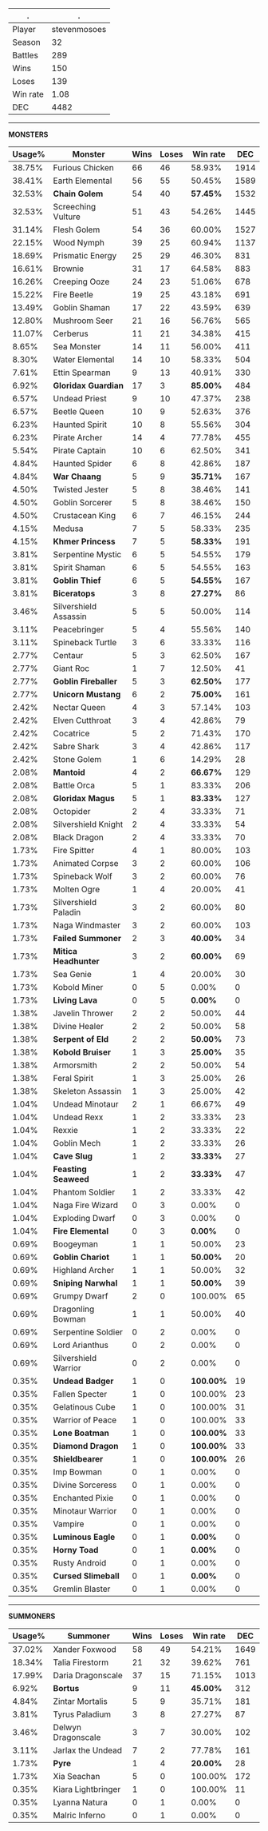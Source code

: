 .|.
|-|-
Player|stevenmosoes
Season|32
Battles|289
Wins|150
Loses|139
Win rate|1.08
DEC|4482

---
**MONSTERS**

Usage%|Monster|Wins|Loses|Win rate|DEC|
-|-|-|-|-|-|
38.75%|Furious Chicken|66|46|58.93%|1914|
38.41%|Earth Elemental|56|55|50.45%|1589|
32.53%|**Chain Golem**|54|40|**57.45%**|1532|
32.53%|Screeching Vulture|51|43|54.26%|1445|
31.14%|Flesh Golem|54|36|60.00%|1527|
22.15%|Wood Nymph|39|25|60.94%|1137|
18.69%|Prismatic Energy|25|29|46.30%|831|
16.61%|Brownie|31|17|64.58%|883|
16.26%|Creeping Ooze|24|23|51.06%|678|
15.22%|Fire Beetle|19|25|43.18%|691|
13.49%|Goblin Shaman|17|22|43.59%|639|
12.80%|Mushroom Seer|21|16|56.76%|565|
11.07%|Cerberus|11|21|34.38%|415|
8.65%|Sea Monster|14|11|56.00%|411|
8.30%|Water Elemental|14|10|58.33%|504|
7.61%|Ettin Spearman|9|13|40.91%|330|
6.92%|**Gloridax Guardian**|17|3|**85.00%**|484|
6.57%|Undead Priest|9|10|47.37%|238|
6.57%|Beetle Queen|10|9|52.63%|376|
6.23%|Haunted Spirit|10|8|55.56%|304|
6.23%|Pirate Archer|14|4|77.78%|455|
5.54%|Pirate Captain|10|6|62.50%|341|
4.84%|Haunted Spider|6|8|42.86%|187|
4.84%|**War Chaang**|5|9|**35.71%**|167|
4.50%|Twisted Jester|5|8|38.46%|141|
4.50%|Goblin Sorcerer|5|8|38.46%|150|
4.50%|Crustacean King|6|7|46.15%|244|
4.15%|Medusa|7|5|58.33%|235|
4.15%|**Khmer Princess**|7|5|**58.33%**|191|
3.81%|Serpentine Mystic|6|5|54.55%|179|
3.81%|Spirit Shaman|6|5|54.55%|163|
3.81%|**Goblin Thief**|6|5|**54.55%**|167|
3.81%|**Biceratops**|3|8|**27.27%**|86|
3.46%|Silvershield Assassin|5|5|50.00%|114|
3.11%|Peacebringer|5|4|55.56%|140|
3.11%|Spineback Turtle|3|6|33.33%|116|
2.77%|Centaur|5|3|62.50%|167|
2.77%|Giant Roc|1|7|12.50%|41|
2.77%|**Goblin Fireballer**|5|3|**62.50%**|177|
2.77%|**Unicorn Mustang**|6|2|**75.00%**|161|
2.42%|Nectar Queen|4|3|57.14%|103|
2.42%|Elven Cutthroat|3|4|42.86%|79|
2.42%|Cocatrice|5|2|71.43%|170|
2.42%|Sabre Shark|3|4|42.86%|117|
2.42%|Stone Golem|1|6|14.29%|28|
2.08%|**Mantoid**|4|2|**66.67%**|129|
2.08%|Battle Orca|5|1|83.33%|206|
2.08%|**Gloridax Magus**|5|1|**83.33%**|127|
2.08%|Octopider|2|4|33.33%|71|
2.08%|Silvershield Knight|2|4|33.33%|54|
2.08%|Black Dragon|2|4|33.33%|70|
1.73%|Fire Spitter|4|1|80.00%|103|
1.73%|Animated Corpse|3|2|60.00%|106|
1.73%|Spineback Wolf|3|2|60.00%|76|
1.73%|Molten Ogre|1|4|20.00%|41|
1.73%|Silvershield Paladin|3|2|60.00%|80|
1.73%|Naga Windmaster|3|2|60.00%|103|
1.73%|**Failed Summoner**|2|3|**40.00%**|34|
1.73%|**Mitica Headhunter**|3|2|**60.00%**|69|
1.73%|Sea Genie|1|4|20.00%|30|
1.73%|Kobold Miner|0|5|0.00%|0|
1.73%|**Living Lava**|0|5|**0.00%**|0|
1.38%|Javelin Thrower|2|2|50.00%|44|
1.38%|Divine Healer|2|2|50.00%|58|
1.38%|**Serpent of Eld**|2|2|**50.00%**|73|
1.38%|**Kobold Bruiser**|1|3|**25.00%**|35|
1.38%|Armorsmith|2|2|50.00%|54|
1.38%|Feral Spirit|1|3|25.00%|26|
1.38%|Skeleton Assassin|1|3|25.00%|42|
1.04%|Undead Minotaur|2|1|66.67%|49|
1.04%|Undead Rexx|1|2|33.33%|23|
1.04%|Rexxie|1|2|33.33%|22|
1.04%|Goblin Mech|1|2|33.33%|26|
1.04%|**Cave Slug**|1|2|**33.33%**|27|
1.04%|**Feasting Seaweed**|1|2|**33.33%**|47|
1.04%|Phantom Soldier|1|2|33.33%|42|
1.04%|Naga Fire Wizard|0|3|0.00%|0|
1.04%|Exploding Dwarf|0|3|0.00%|0|
1.04%|**Fire Elemental**|0|3|**0.00%**|0|
0.69%|Boogeyman|1|1|50.00%|23|
0.69%|**Goblin Chariot**|1|1|**50.00%**|20|
0.69%|Highland Archer|1|1|50.00%|32|
0.69%|**Sniping Narwhal**|1|1|**50.00%**|39|
0.69%|Grumpy Dwarf|2|0|100.00%|65|
0.69%|Dragonling Bowman|1|1|50.00%|40|
0.69%|Serpentine Soldier|0|2|0.00%|0|
0.69%|Lord Arianthus|0|2|0.00%|0|
0.69%|Silvershield Warrior|0|2|0.00%|0|
0.35%|**Undead Badger**|1|0|**100.00%**|19|
0.35%|Fallen Specter|1|0|100.00%|23|
0.35%|Gelatinous Cube|1|0|100.00%|31|
0.35%|Warrior of Peace|1|0|100.00%|33|
0.35%|**Lone Boatman**|1|0|**100.00%**|33|
0.35%|**Diamond Dragon**|1|0|**100.00%**|33|
0.35%|**Shieldbearer**|1|0|**100.00%**|26|
0.35%|Imp Bowman|0|1|0.00%|0|
0.35%|Divine Sorceress|0|1|0.00%|0|
0.35%|Enchanted Pixie|0|1|0.00%|0|
0.35%|Minotaur Warrior|0|1|0.00%|0|
0.35%|Vampire|0|1|0.00%|0|
0.35%|**Luminous Eagle**|0|1|**0.00%**|0|
0.35%|**Horny Toad**|0|1|**0.00%**|0|
0.35%|Rusty Android|0|1|0.00%|0|
0.35%|**Cursed Slimeball**|0|1|**0.00%**|0|
0.35%|Gremlin Blaster|0|1|0.00%|0|

---
**SUMMONERS**

Usage%|Summoner|Wins|Loses|Win rate|DEC|
-|-|-|-|-|-|
37.02%|Xander Foxwood|58|49|54.21%|1649|
18.34%|Talia Firestorm|21|32|39.62%|761|
17.99%|Daria Dragonscale|37|15|71.15%|1013|
6.92%|**Bortus**|9|11|**45.00%**|312|
4.84%|Zintar Mortalis|5|9|35.71%|181|
3.81%|Tyrus Paladium|3|8|27.27%|87|
3.46%|Delwyn Dragonscale|3|7|30.00%|102|
3.11%|Jarlax the Undead|7|2|77.78%|161|
1.73%|**Pyre**|1|4|**20.00%**|28|
1.73%|Xia Seachan|5|0|100.00%|172|
0.35%|Kiara Lightbringer|1|0|100.00%|11|
0.35%|Lyanna Natura|0|1|0.00%|0|
0.35%|Malric Inferno|0|1|0.00%|0|
